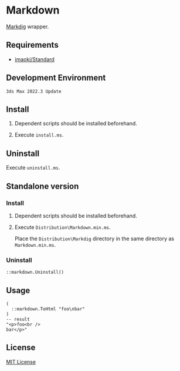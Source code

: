 # Markdown

[Markdig](https://github.com/xoofx/markdig) wrapper.
<!-- [Markdig](https://github.com/xoofx/markdig)のラッパー。 -->

## Requirements
<!-- 要件 -->

* [imaoki/Standard](https://github.com/imaoki/Standard)

## Development Environment
<!-- 開発環境 -->

`3ds Max 2022.3 Update`

## Install
<!-- インストールする -->

01. Dependent scripts should be installed beforehand.
    <!-- 依存スクリプトは予めインストールしておく。 -->

02. Execute `install.ms`.
    <!-- `install.ms`を実行する。 -->

## Uninstall
<!-- アンインストールする -->

Execute `uninstall.ms`.
<!-- `uninstall.ms`を実行する。 -->

## Standalone version
<!-- スタンドアローン版 -->

### Install
<!-- インストールする -->

01. Dependent scripts should be installed beforehand.
    <!-- 依存スクリプトは予めインストールしておく。 -->

02. Execute `Distribution\Markdown.min.ms`.
    <!-- `Distribution\Markdown.min.ms`を実行する。 -->

    Place the `Distribution\Markdig` directory in the same directory as `Markdown.min.ms`.
    <!-- `Distribution\Markdig`ディレクトリは`Markdown.min.ms`と同じディレクトリに配置する。 -->

### Uninstall
<!-- アンインストールする -->

```maxscript
::markdown.Uninstall()
```

## Usage
<!-- 使い方 -->

```maxscript
(
  ::markdown.ToHtml "foo\nbar"
)
-- result
"<p>foo<br />
bar</p>"
```

## License
<!-- ライセンス -->

[MIT License](https://github.com/imaoki/Markdown/blob/main/LICENSE)
